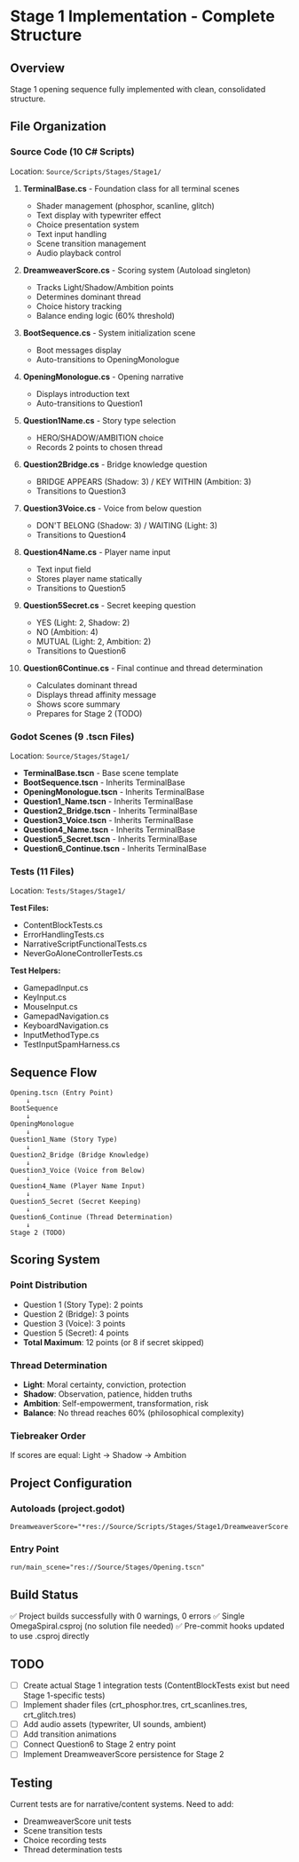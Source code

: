 # Stage 1 Implementation - Complete Structure

## Overview
Stage 1 opening sequence fully implemented with clean, consolidated structure.

## File Organization

### Source Code (10 C# Scripts)
Location: `Source/Scripts/Stages/Stage1/`

1. **TerminalBase.cs** - Foundation class for all terminal scenes
   - Shader management (phosphor, scanline, glitch)
   - Text display with typewriter effect
   - Choice presentation system
   - Text input handling
   - Scene transition management
   - Audio playback control

2. **DreamweaverScore.cs** - Scoring system (Autoload singleton)
   - Tracks Light/Shadow/Ambition points
   - Determines dominant thread
   - Choice history tracking
   - Balance ending logic (60% threshold)

3. **BootSequence.cs** - System initialization scene
   - Boot messages display
   - Auto-transitions to OpeningMonologue

4. **OpeningMonologue.cs** - Opening narrative
   - Displays introduction text
   - Auto-transitions to Question1

5. **Question1Name.cs** - Story type selection
   - HERO/SHADOW/AMBITION choice
   - Records 2 points to chosen thread

6. **Question2Bridge.cs** - Bridge knowledge question
   - BRIDGE APPEARS (Shadow: 3) / KEY WITHIN (Ambition: 3)
   - Transitions to Question3

7. **Question3Voice.cs** - Voice from below question
   - DON'T BELONG (Shadow: 3) / WAITING (Light: 3)
   - Transitions to Question4

8. **Question4Name.cs** - Player name input
   - Text input field
   - Stores player name statically
   - Transitions to Question5

9. **Question5Secret.cs** - Secret keeping question
   - YES (Light: 2, Shadow: 2)
   - NO (Ambition: 4)
   - MUTUAL (Light: 2, Ambition: 2)
   - Transitions to Question6

10. **Question6Continue.cs** - Final continue and thread determination
    - Calculates dominant thread
    - Displays thread affinity message
    - Shows score summary
    - Prepares for Stage 2 (TODO)

### Godot Scenes (9 .tscn Files)
Location: `Source/Stages/Stage1/`

- **TerminalBase.tscn** - Base scene template
- **BootSequence.tscn** - Inherits TerminalBase
- **OpeningMonologue.tscn** - Inherits TerminalBase
- **Question1_Name.tscn** - Inherits TerminalBase
- **Question2_Bridge.tscn** - Inherits TerminalBase
- **Question3_Voice.tscn** - Inherits TerminalBase
- **Question4_Name.tscn** - Inherits TerminalBase
- **Question5_Secret.tscn** - Inherits TerminalBase
- **Question6_Continue.tscn** - Inherits TerminalBase

### Tests (11 Files)
Location: `Tests/Stages/Stage1/`

**Test Files:**
- ContentBlockTests.cs
- ErrorHandlingTests.cs
- NarrativeScriptFunctionalTests.cs
- NeverGoAloneControllerTests.cs

**Test Helpers:**
- GamepadInput.cs
- KeyInput.cs
- MouseInput.cs
- GamepadNavigation.cs
- KeyboardNavigation.cs
- InputMethodType.cs
- TestInputSpamHarness.cs

## Sequence Flow

```
Opening.tscn (Entry Point)
    ↓
BootSequence
    ↓
OpeningMonologue
    ↓
Question1_Name (Story Type)
    ↓
Question2_Bridge (Bridge Knowledge)
    ↓
Question3_Voice (Voice from Below)
    ↓
Question4_Name (Player Name Input)
    ↓
Question5_Secret (Secret Keeping)
    ↓
Question6_Continue (Thread Determination)
    ↓
Stage 2 (TODO)
```

## Scoring System

### Point Distribution
- Question 1 (Story Type): 2 points
- Question 2 (Bridge): 3 points
- Question 3 (Voice): 3 points
- Question 5 (Secret): 4 points
- **Total Maximum**: 12 points (or 8 if secret skipped)

### Thread Determination
- **Light**: Moral certainty, conviction, protection
- **Shadow**: Observation, patience, hidden truths
- **Ambition**: Self-empowerment, transformation, risk
- **Balance**: No thread reaches 60% (philosophical complexity)

### Tiebreaker Order
If scores are equal: Light → Shadow → Ambition

## Project Configuration

### Autoloads (project.godot)
```
DreamweaverScore="*res://Source/Scripts/Stages/Stage1/DreamweaverScore.cs"
```

### Entry Point
```
run/main_scene="res://Source/Stages/Opening.tscn"
```

## Build Status
✅ Project builds successfully with 0 warnings, 0 errors
✅ Single OmegaSpiral.csproj (no solution file needed)
✅ Pre-commit hooks updated to use .csproj directly

## TODO
- [ ] Create actual Stage 1 integration tests (ContentBlockTests exist but need Stage 1-specific tests)
- [ ] Implement shader files (crt_phosphor.tres, crt_scanlines.tres, crt_glitch.tres)
- [ ] Add audio assets (typewriter, UI sounds, ambient)
- [ ] Add transition animations
- [ ] Connect Question6 to Stage 2 entry point
- [ ] Implement DreamweaverScore persistence for Stage 2

## Testing
Current tests are for narrative/content systems. Need to add:
- DreamweaverScore unit tests
- Scene transition tests
- Choice recording tests
- Thread determination tests
